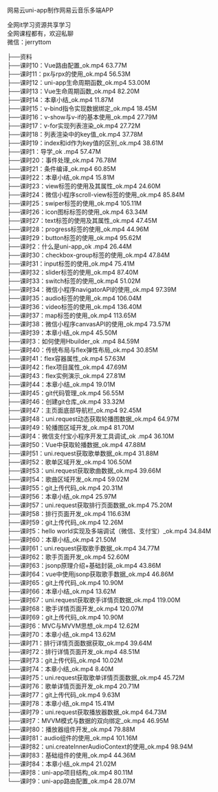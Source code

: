 网易云uni-app制作网易云音乐多端APP

全网it学习资源共享学习<br>全网课程都有，欢迎私聊<br>微信：jerryttom<br>

├──资料<br> ├──课时10：Vue路由配置_ok.mp4 63.77M<br> ├──课时11：px与rpx的使用_ok.mp4 56.53M<br> ├──课时12：uni-app生命周期函数_ok.mp4 53.00M<br> ├──课时13：Vue生命周期函数_ok.mp4 82.20M<br> ├──课时14：本章小结_ok.mp4 11.87M<br> ├──课时15：v-bind指令实现数据绑定_ok.mp4 18.45M<br> ├──课时16：v-show与v-if的基本使用_ok.mp4 27.79M<br> ├──课时17：v-for实现列表渲染_ok.mp4 27.72M<br> ├──课时18：列表渲染中的key值_ok.mp4 37.78M<br> ├──课时19：index和id作为key值的区别_ok.mp4 38.61M<br> ├──课时1：导学_ok .mp4 57.47M<br> ├──课时20：事件处理_ok.mp4 76.78M<br> ├──课时21：条件编译_ok.mp4 60.85M<br> ├──课时22：本章小结_ok.mp4 15.81M<br> ├──课时23：view标签的使用及其属性_ok.mp4 24.60M<br> ├──课时24：微信小程序scroll-view标签的使用_ok.mp4 85.84M<br> ├──课时25：swiper标签的使用_ok.mp4 105.11M<br> ├──课时26：icon图标标签的使用_ok.mp4 63.34M<br> ├──课时27：text标签的使用及其属性_ok.mp4 47.45M<br> ├──课时28：progress标签的使用_ok.mp4 44.96M<br> ├──课时29：button标签的使用_ok.mp4 95.62M<br> ├──课时2：什么是uni-app_ok .mp4 26.44M<br> ├──课时30：checkbox-group标签的使用_ok.mp4 47.84M<br> ├──课时31：input标签的使用_ok.mp4 75.41M<br> ├──课时32：slider标签的使用_ok.mp4 87.40M<br> ├──课时33：switch标签的使用_ok.mp4 51.02M<br> ├──课时34：微信小程序navigatorAPI的使用_ok.mp4 97.39M<br> ├──课时35：audio标签的使用_ok.mp4 106.04M<br> ├──课时36：video标签的使用_ok.mp4 136.40M<br> ├──课时37：map标签的使用_ok.mp4 113.65M<br> ├──课时38：微信小程序canvasAPI的使用_ok.mp4 73.57M<br> ├──课时39：本章小结_ok.mp4 45.50M<br> ├──课时3：如何使用Hbuilder_ok .mp4 84.59M<br> ├──课时40：传统布局与flex弹性布局_ok.mp4 30.85M<br> ├──课时41：flex容器属性_ok.mp4 57.63M<br> ├──课时42：flex项目属性_ok.mp4 47.69M<br> ├──课时43：flex实例演示_ok.mp4 27.81M<br> ├──课时44：本章小结_ok.mp4 19.01M<br> ├──课时45：git代码管理_ok.mp4 56.55M<br> ├──课时46：创建git仓库_ok.mp4 33.32M<br> ├──课时47：主页面底部导航栏_ok.mp4 92.45M<br> ├──课时48：uni.request动态获取轮播图数据_ok.mp4 64.97M<br> ├──课时49：轮播图区域开发_ok.mp4 81.70M<br> ├──课时4：微信支付宝小程序开发工具调试_ok .mp4 36.10M<br> ├──课时50：Vue中获取轮播数据_ok.mp4 47.88M<br> ├──课时51：uni.request获取歌单数据_ok.mp4 31.88M<br> ├──课时52：歌单区域开发_ok.mp4 106.50M<br> ├──课时53：uni.request获取歌曲数据_ok.mp4 39.66M<br> ├──课时54：歌曲区域开发_ok.mp4 59.02M<br> ├──课时55：git上传代码_ok.mp4 20.31M<br> ├──课时56：本章小结_ok.mp4 25.97M<br> ├──课时57：uni.request获取排行页面数据_ok.mp4 75.20M<br> ├──课时58：排行页面开发_ok.mp4 116.63M<br> ├──课时59：git上传代码_ok.mp4 12.26M<br> ├──课时5：hello world实现及多端调试（微信、支付宝）_ok.mp4 34.84M<br> ├──课时60：本章小结_ok.mp4 21.50M<br> ├──课时61：uni.request获取歌手数据_ok.mp4 34.77M<br> ├──课时62：歌手页面开发_ok.mp4 52.60M<br> ├──课时63：jsonp原理介绍+基础封装_ok.mp4 43.86M<br> ├──课时64：vue中使用jsonp获取歌手数据_ok.mp4 46.86M<br> ├──课时65：git上传代码_ok.mp4 10.90M<br> ├──课时66：本章小结_ok.mp4 13.62M<br> ├──课时67：uni.request获取歌手详情页数据_ok.mp4 119.00M<br> ├──课时68：歌手详情页面开发_ok.mp4 120.07M<br> ├──课时69：git上传代码_ok.mp4 10.90M<br> ├──课时6：MVC与MVVM思想_ok.mp4 12.62M<br> ├──课时70：本章小结_ok.mp4 13.62M<br> ├──课时71：排行详情页面数据获取_ok.mp4 39.64M<br> ├──课时72：排行详情页面开发_ok.mp4 48.51M<br> ├──课时73：git上传代码_ok.mp4 10.02M<br> ├──课时74：本章小结_ok.mp4 8.40M<br> ├──课时75：uni.request获取歌单详情页面数据_ok.mp4 45.72M<br> ├──课时76：歌单详情页面开发_ok.mp4 20.71M<br> ├──课时77：git上传代码_ok.mp4 9.63M<br> ├──课时78：本章小结_ok.mp4 15.41M<br> ├──课时79：uni.request获取播放器数据_ok.mp4 64.73M<br> ├──课时7：MVVM模式与数据的双向绑定_ok.mp4 46.95M<br> ├──课时80：播放器组件开发_ok.mp4 79.88M<br> ├──课时81：audio组件的使用_ok.mp4 101.16M<br> ├──课时82：uni.createInnerAudioContext的使用_ok.mp4 98.94M<br> ├──课时83：基础组件的使用_ok.mp4 44.36M<br> ├──课时84：本章小结_ok.mp4 21.02M<br> ├──课时8：uni-app项目结构_ok.mp4 80.11M<br> └──课时9：uni-app路由配置_ok.mp4 28.07M